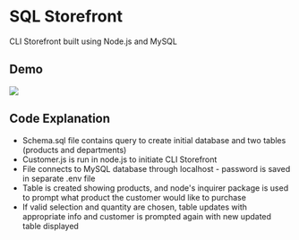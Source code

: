 # SQL Storefront

CLI Storefront built using Node.js and MySQL 

## Demo

![](sqlscheme.gif)


## Code Explanation
- Schema.sql file contains query to create initial database and two tables (products and departments)
- Customer.js is run in node.js to initiate CLI Storefront
- File connects to MySQL database through localhost - password is saved in separate .env file
- Table is created showing products, and node's inquirer package is used to prompt what product the customer would like to purchase
- If valid selection and quantity are chosen, table updates with appropriate info and customer is prompted again with new updated table displayed
